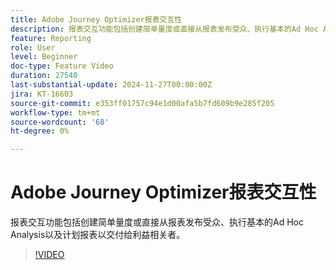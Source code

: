 ```yaml
---
title: Adobe Journey Optimizer报表交互性
description: 报表交互功能包括创建简单量度或直接从报表发布受众、执行基本的Ad Hoc Analysis以及计划报表以交付给利益相关者。
feature: Reporting
role: User
level: Beginner
doc-type: Feature Video
duration: 27540
last-substantial-update: 2024-11-27T00:00:00Z
jira: KT-16603
source-git-commit: e353ff01757c94e1d00afa5b7fd609b9e285f205
workflow-type: tm+mt
source-wordcount: '68'
ht-degree: 0%

---
```



# Adobe Journey Optimizer报表交互性

报表交互功能包括创建简单量度或直接从报表发布受众、执行基本的Ad Hoc Analysis以及计划报表以交付给利益相关者。

>[!VIDEO](https://video.tv.adobe.com/v/3440615/?learn=on)
